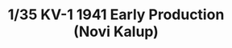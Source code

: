 ---
layout: product
title: "1/35 KV-1 1941 Early Production (Novi Kalup)"
price: "7500" 
desc: "Maketa"
img_path: "/assets/img/TAM35372.webp"
brand: "N/A"
available: true
special_offer: false
new: false
soon: false
cat: "010000"
subcat: "010300"
subsubcat: "0N/A"
sifra: "TAM35372"
popular: false
---